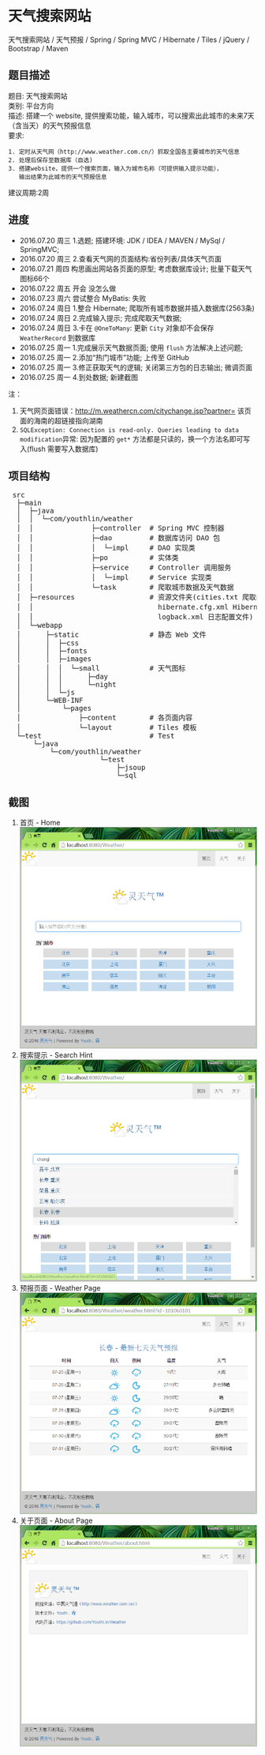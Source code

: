 # 天气搜索网站
天气搜索网站 / 天气预报 / Spring / Spring MVC / Hibernate / Tiles / jQuery / Bootstrap / Maven  

## 题目描述
题目: 天气搜索网站  
类别: 平台方向  
描述: 搭建一个 website, 提供搜索功能，输入城市，可以搜索出此城市的未来7天（含当天）的天气预报信息  
要求:  
  
    1. 定时从天气网（http://www.weather.com.cn/）抓取全国各主要城市的天气信息  
    2. 处理后保存至数据库（自选)  
    3. 搭建website，提供一个搜索页面，输入为城市名称（可提供输入提示功能），
       输出结果为此城市的天气预报信息

建议周期:2周  

## 进度
- 2016.07.20 周三 1.选题; 搭建环境: JDK / IDEA / MAVEN / MySql / SpringMVC;
- 2016.07.20 周三 2.查看天气网的页面结构:省份列表/具体天气页面
- 2016.07.21 周四 构思画出网站各页面的原型; 考虑数据库设计; 批量下载天气图标66个
- 2016.07.22 周五 开会 没怎么做
- 2016.07.23 周六 尝试整合 MyBatis: 失败
- 2016.07.24 周日 1.整合 Hibernate; 爬取所有城市数据并插入数据库(2563条)
- 2016.07.24 周日 2.完成输入提示; 完成爬取天气数据;
- 2016.07.24 周日 3.卡在 `@OneToMany`: 更新 `City` 对象却不会保存 `WeatherRecord` 到数据库
- 2016.07.25 周一 1.完成展示天气数据页面; 使用 `flush` 方法解决上述问题;
- 2016.07.25 周一 2.添加“热门城市”功能; 上传至 GitHub
- 2016.07.25 周一 3.修正获取天气的逻辑; 关闭第三方包的日志输出; 微调页面
- 2016.07.25 周一 4.到处数据; 新建截图

注：
1. 天气网页面错误：http://m.weathercn.com/citychange.jsp?partner= 该页面的海南的超链接指向湖南  
2. `SQLException: Connection is read-only. Queries leading to data modification`异常:
   因为配置的 `get*` 方法都是只读的，换一个方法名即可写入(flush 需要写入数据库)  

## 项目结构
<pre>
 src
  ├─main
  │  ├─java
  │  │  └─com/youthlin/weather
  │  │              ├─controller  # Spring MVC 控制器
  │  │              ├─dao         # 数据库访问 DAO 包
  │  │              │  └─impl     # DAO 实现类
  │  │              ├─po          # 实体类
  │  │              ├─service     # Controller 调用服务
  │  │              │  └─impl     # Service 实现类
  │  │              └─task        # 爬取城市数据及天气数据
  │  ├─resources                  # 资源文件夹(cities.txt 爬取的城市数据; 
  │  │                              hibernate.cfg.xml Hibernate文件;
  │  │                              logback.xml 日志配置文件)
  │  └─webapp
  │      ├─static                 # 静态 Web 文件
  │      │  ├─css
  │      │  ├─fonts
  │      │  ├─images
  │      │  │  └─small            # 天气图标
  │      │  │      ├─day
  │      │  │      └─night
  │      │  └─js
  │      └─WEB-INF
  │          └─pages
  │              ├─content        # 各页面内容
  │              └─layout         # Tiles 模板
  └─test                          # Test
      └─java
          └─com/youthlin/weather
                      └─test
                          ├─jsoup
                          └─sql
</pre>

## 截图
1. 首页 - Home <br> ![首页](screenshots/001首页.png)
2. 搜索提示 - Search Hint <br> ![搜索提示](screenshots/002搜索提示.png)
3. 预报页面 - Weather Page <br> ![天气预报页面](screenshots/003天气预报页面.png)
4. 关于页面 - About Page <br> ![关于页面](screenshots/004关于页面.png)